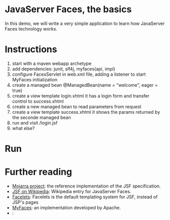 # JavaServer Faces, the basics

In this demo, we will write a very simple application to learn how
JavaServer Faces technology works.

# Instructions

1. start with a maven webapp archetype
2. add dependencies: junit, slf4j, myfaces(api, impl)
3. configure FacesServlet in web.xml file, adding a listener to start MyFaces initialization
4. create a managed bean @ManagedBean(name = "welcome", eager = true)
5. create a view template login.xhtml
	it has a login form and transfer control to success.xhtml
6. create a new managed bean to read parameters from request
7. create a view template success.xhtml
	it shows the params returned by the seconde managed bean
6. run and visit /login.jsf
7. what else?

# Run


# Further reading

- [Mojarra project](https://javaserverfaces.java.net/): 
the reference implementation of the JSF specification.
- [JSF on Wikipedia](https://en.wikipedia.org/wiki/JavaServer_Faces):
Wikipedia entry for JavaServer Faces.
- [Facelets](https://en.wikipedia.org/wiki/Facelets):
Facelets is the default templating system for JSF, instead of JSP's pages
- [MyFaces](https://myfaces.apache.org/):
an implementation developed by Apache.
- []():

